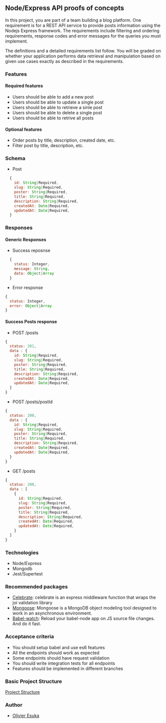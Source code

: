 ## Node/Express API proofs of concepts

In this project, you are part of a team building a blog platform. One requirement is for a REST API service to provide posts information using the Nodejs Express framework. The requirements include filtering and ordering requirements, response codes and error messages for the queries you must implement.

The definitions and a detailed requirements list follow. You will be graded on whether your application performs data retrieval and manipulation based on given use cases exactly as described in the requirements.

### Features
#### Required features
-   Users should be able to add a new post
-   Users should be able to update a single post
-   Users should be able to retrieve a sinle post
-   Users should be able to delete a single post
-   Users should be able to retrive all posts

#### Optional features
-   Order posts by title, description, created date, etc.
-   Filter post by title, description, etc.
  
### Schema
-   Post
  ```js
    {
      id: String|Required,
      slug: String|Required,
      poster: String|Required,
      title: String|Required,
      description: String|Required,
      createdAt: Date|Required,
      updatedAt: Date|Required,
    }
  ```
### Responses
#### Generic Responses
-   Success reposnse
  ```js
    {
      status: Integer,
      message: String,
      data: Object|Array
    }
  ```

-   Error response
  ```js
  {
    status: Integer,
    error: Object|Array
  }
  ```

#### Success Posts response
-   POST /posts
  ```js
  {
    status: 201,
    data : {
      id: String|Required,
      slug: String|Required,
      poster: String|Required,
      title: String|Required,
      description: String|Required,
      createdAt: Date|Required,
      updatedAt: Date|Required,
    }
  }
  ```
-   POST /posts/postId
  ```js
  {
    status: 200,
    data : {
      id: String|Required,
      slug: String|Required,
      poster: String|Required,
      title: String|Required,
      description: String|Required,
      createdAt: Date|Required,
      updatedAt: Date|Required,
    }
  }
  ```
-   GET /posts
  ```js
  {
    status: 200,
    data : [
      {
        id: String|Required,
        slug: String|Required,
        poster: String|Required,
        title: String|Required,
        description: String|Required,
        createdAt: Date|Required,
        updatedAt: Date|Required,
      }
    ]
  }
  ```

### Technologies
-   Node/Express
-   Mongodb
-   Jest/Supertest


### Recommended packages
-   [Celebrate](https://www.npmjs.com/package/celebrate): celebrate is an express middleware function that wraps the joi validation library
-   [Mongoose](https://www.npmjs.com/package/mongoose): Mongoose is a MongoDB object modeling tool designed to work in an asynchronous environment.
-   [Babel-watch](https://www.npmjs.com/package/babel-watch): Reload your babel-node app on JS source file changes. And do it fast.


### Acceptance criteria
-   You should setup babel and use es6 features
-   All the endpoints should work as expected
-   Some endpoints should have request validation
-   You should write integration tests for all endpoints
-   Features should be implemented in different branches

### Basic Project Structure
[Project Structure](./project-structure)
### Author
-   [Olivier Esuka](https://github.com/oesukam)
